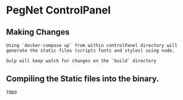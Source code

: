 # PegNet ControlPanel

## Making Changes

    Using `docker-compose up` from within controlPanel directory will generate the static files (scripts fonts and styles) using node.
    
    Gulp will keep watch for changes on the `build` directory

## Compiling the Static files into the binary.
    TODO